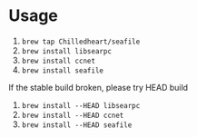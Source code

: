 Usage
===

1. ``brew tap Chilledheart/seafile``
1. ``brew install libsearpc``
1. ``brew install ccnet``
1. ``brew install seafile``

If the stable build broken, please try HEAD build

1. ``brew install --HEAD libsearpc``
1. ``brew install --HEAD ccnet``
1. ``brew install --HEAD seafile``
